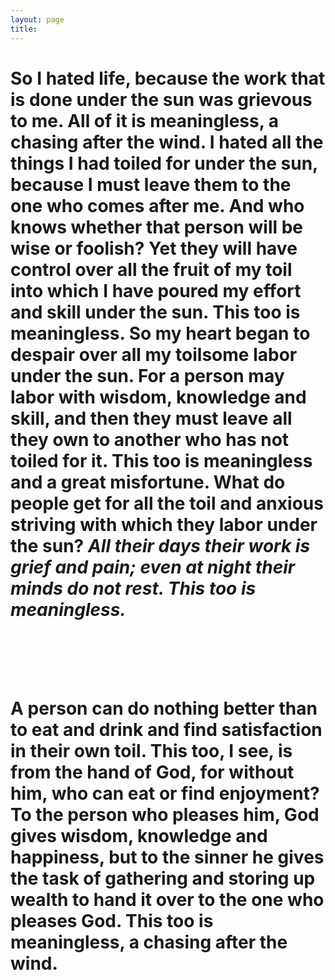 ```yaml
---
layout: page
title: 
---
```


<h1> So I hated life, because the work that is done under the sun was grievous to me. All of it is meaningless, a chasing after the wind. I hated all the things I had toiled for under the sun, because I must leave them to the one who comes after me. And who knows whether that person will be wise or foolish? Yet they will have control over all the fruit of my toil into which I have poured my effort and skill under the sun. This too is meaningless. So my heart began to despair over all my toilsome labor under the sun. For a person may labor with wisdom, knowledge and skill, and then they must leave all they own to another who has not toiled for it. This too is meaningless and a great misfortune. What do people get for all the toil and anxious striving with which they labor under the sun? <i>All their days their work is grief and pain; even at night their minds do not rest. This too is meaningless.</i>

<br /><br />

A person can do nothing better than to eat and drink and find satisfaction in their own toil. This too, I see, is from the hand of God, for without him, who can eat or find enjoyment? To the person who pleases him, God gives wisdom, knowledge and happiness, but to the sinner he gives the task of gathering and storing up wealth to hand it over to the one who pleases God. This too is meaningless, a chasing after the wind. 

<h1 />